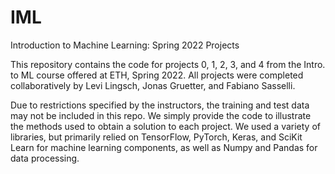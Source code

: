 # IML
Introduction to Machine Learning: Spring 2022 Projects

This repository contains the code for projects 0, 1, 2, 3, and 4 from the Intro. to ML course offered at ETH, Spring 2022. 
All projects were completed collaboratively by Levi Lingsch, Jonas Gruetter, and Fabiano Sasselli. 

Due to restrictions specified by the instructors, the training and test data may not be included in this repo. We simply provide the code to illustrate the methods used to obtain a solution to each project. We used a variety of libraries, but primarily relied on TensorFlow, PyTorch, Keras, and SciKit Learn for machine learning components, as well as Numpy and Pandas for data processing.
